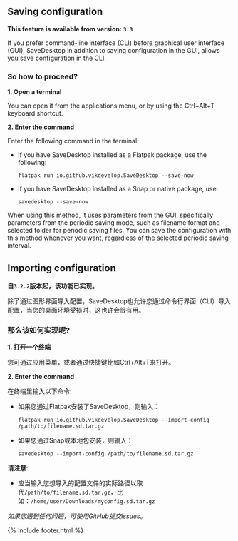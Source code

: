 ## Saving configuration

**This feature is available from version: `3.3`**

If you prefer command-line interface (CLI) before graphical user interface (GUI), SaveDesktop in addition to saving configuration in the GUI, allows you save configuration in the CLI.

### So how to proceed?

**1. Open a terminal**

You can open it from the applications menu, or by using the Ctrl+Alt+T keyboard shortcut.

**2. Enter the command**

Enter the following command in the terminal:
- if you have SaveDesktop installed as a Flatpak package, use the following:

     ```
     flatpak run io.github.vikdevelop.SaveDesktop --save-now
     ```

- if you have SaveDesktop installed as a Snap or native package, use:
     ```
     savedesktop --save-now
     ```

When using this method, it uses parameters from the GUI, specifically parameters from the periodic saving mode, such as filename format and selected folder for periodic saving files. You can save the configuration with this method whenever you want, regardless of the selected periodic saving interval.

## Importing configuration

**自`3.2.2`版本起，该功能已实现。**

除了通过图形界面导入配置，SaveDesktop也允许您通过命令行界面（CLI）导入配置，当您的桌面环境受损时，这也许会很有用。

### 那么该如何实现呢?
**1. 打开一个终端**

您可通过应用菜单，或者通过快捷键比如Ctrl+Alt+T来打开。

**2. Enter the command**

在终端里输入以下命令:
- 如果您通过Flatpak安装了SaveDesktop，则输入：

     ```
     flatpak run io.github.vikdevelop.SaveDesktop --import-config /path/to/filename.sd.tar.gz
     ```

- 如果您通过Snap或本地包安装，则输入：
     ```
     savedesktop --import-config /path/to/filename.sd.tar.gz
     ```

**请注意**:
- 应当输入您想导入的配置文件的实际路径以取代`/path/to/filename.sd.tar.gz`，比如：`/home/user/Downloads/myconfig.sd.tar.gz`

_如果您遇到任何问题，可使用GitHub提交issues。_

{% include footer.html %}
